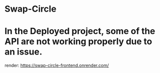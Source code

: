 # Swap-Circle

# In the Deployed project, some of the API are not working properly due to an issue.

render: https://swap-circle-frontend.onrender.com/
